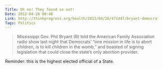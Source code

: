 ```yaml
---
Title: Oh no! They found us out!
Date: 2012-04-26 08:48
Link: http://thinkprogress.org/health/2012/04/26/471447/bryant-democrats-abort-children/
Tags: Politics
---
```


> Mississippi Gov. Phil Bryant (R) told the American Family Association radio show last night that Democrats’ “one mission in life is to abort children, is to kill children in the womb,” and boasted of signing legislation that could close the state’s only abortion provider.

Reminder: this is the highest elected official of a State.